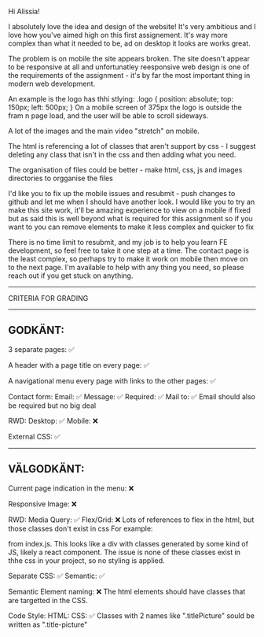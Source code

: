 Hi Alissia!

I absolutely love the idea and design of the website! It's very ambitious and I love how you've aimed high on this first assignement. It's way more complex than what it needed to be, ad on desktop it looks are works great.

The problem is on mobile the site appears broken. The site doesn't appear to be responsive at all and unfortunatley reesponsive web design is one of the requirements of the assignment - it's by far the most important thing in modern web development.

An example is the logo has thhi stlying:
.logo {
    position: absolute;
    top: 150px;
    left: 500px;
}
On a mobile screen of 375px the logo is outside the fram n page load, and the user will be able to scroll sideways.

A lot of the images and the main video "stretch" on mobile. 

The html is referencing a lot of classes that aren't support by css - I suggest deleting any class that isn't in the css and then adding what you need.

The organisation of files could be better - make html, css, js and images directories to orgganise the files

I'd like you to fix up the mobile issues and resubmit  - push changes to github and let me when I should have another look. I would like you to try an make this site work, it'll be amazing experience to view on a mobile if fixed but as said this is well beyond what is required for this assignment so if you want to you can remove elements to make it less complex and quicker to fix

There is no time limit to resubmit, and my job is to help you learn FE development, so feel free to take it one step at a time. The contact page is the least complex, so perhaps try to make it work on mobile then move on to the next page. I'm available to help with any thing you need, so please reach out if you get stuck on anything.


*************************************

CRITERIA FOR GRADING

*************************************

GODKÄNT:
-------------------------------------

3 separate pages: ✅

A header with a page title on every page: ✅

A navigational menu every page with links to the other pages: ✅

Contact form:
    Email: ✅
    Message: ✅
    Required: ✅
    Mail to: ✅
    Email should also be required but no big deal

RWD:
    Desktop: ✅
    Mobile: ❌

External CSS: ✅

-------------------------------------

VÄLGODKÄNT:
-------------------------------------

Current page indication in the menu: ❌

Responsive Image: ❌

RWD:
  Media Query: ✅
  Flex/Grid: ❌
  Lots of references to flex in the html, but those classes don't exist in css
  For example:
  <div class="d-flex justify-content-center align-content-center mt-5 pt-4 flex-wrap h-25"> from index.js.
  This looks like a div with classes generated by some kind of JS, likely a react component. The issue is none of these classes exist in thhe css in your project, so no styling is applied.

Separate CSS: ✅
  Semantic: ✅

Semantic Element naming: ❌
The html elements should have classes that are targetted in the CSS.

Code Style:
  HTML:
  CSS: ✅
  Classes with 2 names  like ".titlePicture" sould be written as ".title-picture"